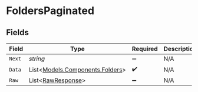 # FoldersPaginated


## Fields

| Field                                                                 | Type                                                                  | Required                                                              | Description                                                           |
| --------------------------------------------------------------------- | --------------------------------------------------------------------- | --------------------------------------------------------------------- | --------------------------------------------------------------------- |
| `Next`                                                                | *string*                                                              | :heavy_minus_sign:                                                    | N/A                                                                   |
| `Data`                                                                | List<[Models.Components.Folders](../../Models/Components/Folders.md)> | :heavy_check_mark:                                                    | N/A                                                                   |
| `Raw`                                                                 | List<[RawResponse](../../Models/Components/RawResponse.md)>           | :heavy_minus_sign:                                                    | N/A                                                                   |